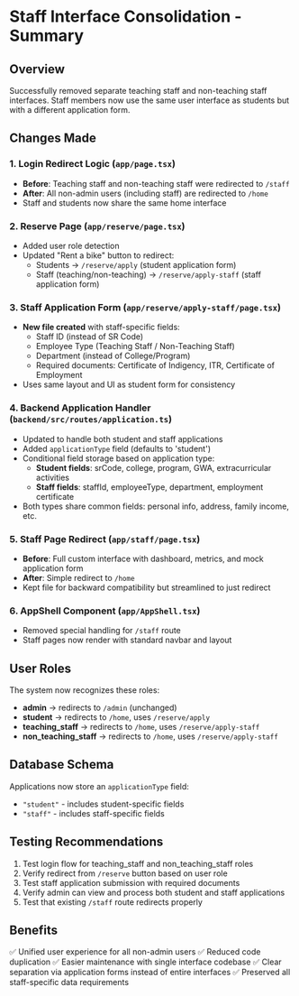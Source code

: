 # Staff Interface Consolidation - Summary

## Overview
Successfully removed separate teaching staff and non-teaching staff interfaces. Staff members now use the same user interface as students but with a different application form.

## Changes Made

### 1. Login Redirect Logic (`app/page.tsx`)
- **Before**: Teaching staff and non-teaching staff were redirected to `/staff`
- **After**: All non-admin users (including staff) are redirected to `/home`
- Staff and students now share the same home interface

### 2. Reserve Page (`app/reserve/page.tsx`)
- Added user role detection
- Updated "Rent a bike" button to redirect:
  - Students → `/reserve/apply` (student application form)
  - Staff (teaching/non-teaching) → `/reserve/apply-staff` (staff application form)

### 3. Staff Application Form (`app/reserve/apply-staff/page.tsx`)
- **New file created** with staff-specific fields:
  - Staff ID (instead of SR Code)
  - Employee Type (Teaching Staff / Non-Teaching Staff)
  - Department (instead of College/Program)
  - Required documents: Certificate of Indigency, ITR, Certificate of Employment
- Uses same layout and UI as student form for consistency

### 4. Backend Application Handler (`backend/src/routes/application.ts`)
- Updated to handle both student and staff applications
- Added `applicationType` field (defaults to 'student')
- Conditional field storage based on application type:
  - **Student fields**: srCode, college, program, GWA, extracurricular activities
  - **Staff fields**: staffId, employeeType, department, employment certificate
- Both types share common fields: personal info, address, family income, etc.

### 5. Staff Page Redirect (`app/staff/page.tsx`)
- **Before**: Full custom interface with dashboard, metrics, and mock application form
- **After**: Simple redirect to `/home`
- Kept file for backward compatibility but streamlined to just redirect

### 6. AppShell Component (`app/AppShell.tsx`)
- Removed special handling for `/staff` route
- Staff pages now render with standard navbar and layout

## User Roles
The system now recognizes these roles:
- **admin** → redirects to `/admin` (unchanged)
- **student** → redirects to `/home`, uses `/reserve/apply`
- **teaching_staff** → redirects to `/home`, uses `/reserve/apply-staff`
- **non_teaching_staff** → redirects to `/home`, uses `/reserve/apply-staff`

## Database Schema
Applications now store an `applicationType` field:
- `"student"` - includes student-specific fields
- `"staff"` - includes staff-specific fields

## Testing Recommendations
1. Test login flow for teaching_staff and non_teaching_staff roles
2. Verify redirect from `/reserve` button based on user role
3. Test staff application submission with required documents
4. Verify admin can view and process both student and staff applications
5. Test that existing `/staff` route redirects properly

## Benefits
✅ Unified user experience for all non-admin users
✅ Reduced code duplication
✅ Easier maintenance with single interface codebase
✅ Clear separation via application forms instead of entire interfaces
✅ Preserved all staff-specific data requirements

